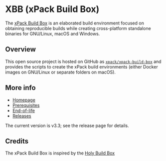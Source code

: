 # XBB (xPack Build Box)

The [xPack Build Box](https://xpack.github.io/xbb/)
is an elaborated build environment focused on
obtaining reproducible builds while creating cross-platform standalone
binaries for GNU/Linux, macOS and Windows.

## Overview

This open source project is hosted on GitHub as
[`xpack/xpack-build-box`](https://github.com/xpack/xpack-build-box)
and provides the scripts to create the xPack build environments
(either Docker images on GNU/Linux or separate folders on macOS).

## More info

- [Homepage](https://xpack.github.io/xbb/)
- [Prerequisites](https://xpack.github.io/xbb/prerequisites/)
- [End-of-life](https://xpack.github.io/xbb/end-of-life/)
- [Releases](https://xpack.github.io/xbb/releases/)

The current version is v3.3; see the release page for details.

## Credits

The xPack Build Box is inspired by the
[Holy Build Box](https://github.com/phusion/holy-build-box)
